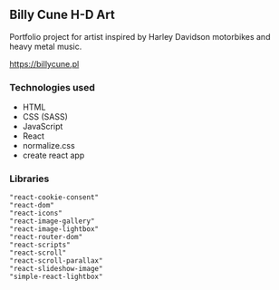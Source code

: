 ## Billy Cune H-D Art

Portfolio project for artist inspired by Harley Davidson motorbikes and heavy metal music.

https://billycune.pl

### Technologies used

- HTML
- CSS (SASS)
- JavaScript
- React
- normalize.css
- create react app

### Libraries

    "react-cookie-consent"
    "react-dom"
    "react-icons"
    "react-image-gallery"
    "react-image-lightbox"
    "react-router-dom"
    "react-scripts"
    "react-scroll"
    "react-scroll-parallax"
    "react-slideshow-image"
    "simple-react-lightbox"
